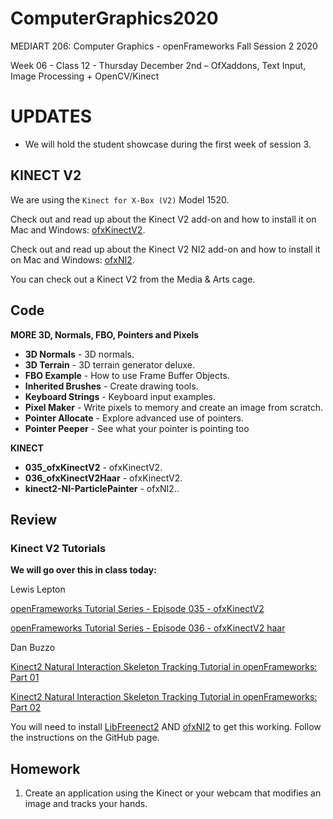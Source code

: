 # ComputerGraphics2020

MEDIART 206: Computer Graphics - openFrameworks
Fall Session 2 2020  

Week 06 - Class 12 - Thursday December 2nd – OfXaddons, Text Input, Image Processing + OpenCV/Kinect

# UPDATES

- We will hold the student showcase during the first week of session 3.

## KINECT V2

We are using the `Kinect for X-Box (V2)` Model 1520. 

Check out and read up about the Kinect V2 add-on and how to install it on Mac and Windows: [ofxKinectV2][1].

Check out and read up about the Kinect V2 NI2 add-on and how to install it on Mac and Windows: [ofxNI2][2]. 

You can check out a Kinect V2 from the Media & Arts cage.

## Code
**MORE 3D, Normals, FBO, Pointers and Pixels**
- **3D Normals** - 3D normals.
- **3D Terrain** - 3D terrain generator deluxe.
- **FBO Example** - How to use Frame Buffer Objects.
- **Inherited Brushes** - Create drawing tools.
- **Keyboard Strings** - Keyboard input examples.
- **Pixel Maker** - Write pixels to memory and create an image from scratch.
- **Pointer Allocate** - Explore advanced use of pointers.
- **Pointer Peeper** - See what your pointer is pointing too
	  
**KINECT**
 - **035\_ofxKinectV2** - ofxKinectV2.
- **036\_ofxKinectV2Haar** - ofxKinectV2.
- **kinect2-NI-ParticlePainter** - ofxNI2..

## Review

### Kinect V2 Tutorials

**We will go over this in class today:**

Lewis Lepton

[openFrameworks Tutorial Series - Episode 035 - ofxKinectV2][3]

[openFrameworks Tutorial Series - Episode 036 - ofxKinectV2 haar][4]

Dan Buzzo

[Kinect2 Natural Interaction Skeleton Tracking Tutorial in openFrameworks: Part 01][5]

[Kinect2 Natural Interaction Skeleton Tracking Tutorial in openFrameworks: Part 02][6]

You will need to install [LibFreenect2][7] AND [ofxNI2][8] to get this working. Follow the instructions on the GitHub page. 

## Homework

1. Create an application using the Kinect or your webcam that modifies an image and tracks your hands.

[1]:	https://github.com/ofTheo/ofxKinectV2
[2]:	https://github.com/roymacdonald/ofxNI2
[3]:	https://www.youtube.com/watch?v=yeBcKppa9UM
[4]:	https://youtu.be/YCduMQTZq_w
[5]:	https://www.youtube.com/watch?v=HF74L-DvCUE
[6]:	https://www.youtube.com/watch?v=Hn_onMOUcno
[7]:	https://github.com/OpenKinect/libfreenect2/
[8]:	https://github.com/roymacdonald/ofxNI2